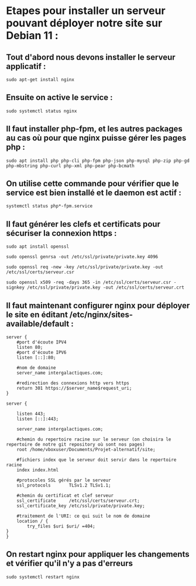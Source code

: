 # Etapes pour installer un serveur pouvant déployer notre site sur Debian 11 :
&NewLine;

## Tout d'abord nous devons installer le serveur applicatif :
```
sudo apt-get install nginx
```
&NewLine;
## Ensuite on active le service :
```
sudo systemctl status nginx
```
&NewLine;
## Il faut installer php-fpm, et les autres packages au cas où pour que nginx puisse gérer les pages php :
```
sudo apt install php php-cli php-fpm php-json php-mysql php-zip php-gd  php-mbstring php-curl php-xml php-pear php-bcmath
```
&NewLine;
## On utilise cette commande pour vérifier que le service est bien installé et le daemon est actif :
```
systemctl status php*-fpm.service
```
&NewLine;
## Il faut générer les clefs et certificats pour sécuriser la connexion https :
```
sudo apt install openssl
```
```
sudo openssl genrsa -out /etc/ssl/private/private.key 4096
```
```
sudo openssl req -new -key /etc/ssl/private/private.key -out /etc/ssl/certs/serveur.csr
```
```
sudo openssl x509 -req -days 365 -in /etc/ssl/certs/serveur.csr -signkey /etc/ssl/private/private.key -out /etc/ssl/certs/serveur.crt
```
&NewLine;
## Il faut maintenant configurer nginx pour déployer le site en éditant /etc/nginx/sites-available/default :
```
server {
    #port d'écoute IPV4
    listen 80;
    #port d'écoute IPV6
    listen [::]:80;

    #nom de domaine
    server_name intergalactiques.com;

    #redirection des connexions http vers https
    return 301 https://$server_name$request_uri;
}

server {

    listen 443;
    listen [::]:443;

    server_name intergalactiques.com;

    #chemin du repertoire racine sur le serveur (on choisira le repertoire de notre git repository où sont nos pages)
    root /home/vboxuser/Documents/Projet-alternatif/site;

    #fichiers index que le serveur doit servir dans le repertoire racine
    index index.html

    #protocoles SSL gérés par le serveur
    ssl_protocols       TLSv1.2 TLSv1.1;

    #chemin du certificat et clef serveur
    ssl_certificate     /etc/ssl/certs/serveur.crt;
    ssl_certificate_key /etc/ssl/private/private.key;

    #traitement de l'URI: ce qui suit le nom de domaine
    location / {
        try_files $uri $uri/ =404;
}
}
```
&NewLine;

## On restart nginx pour appliquer les changements et vérifier qu'il n'y a pas d'erreurs

```
sudo systemctl restart nginx
```
